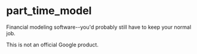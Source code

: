 # part_time_model

Financial modeling software--you'd probably still have to keep your normal job.

This is not an official Google product.
